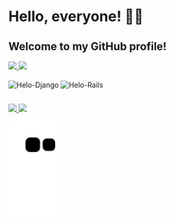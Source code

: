 # Hello, everyone! 🤙🏾 

## Welcome to my GitHub profile!

<div>
  <a href="https://github.com/heloisaldanha">
    <img height="180em" src="https://github-readme-stats.vercel.app/api?username=heloisaldanha&show_icons=true&theme=dracula&include_all_commits=true&count_private=true"/>
    <img height="180em" src="https://github-readme-stats.vercel.app/api/top-langs/?username=heloisaldanha&layout=compact&langs_count=16&theme=dracula"/>
  </a>
</div>


<div style="display: inline_block"><br>
  
  <img align="center" alt="Helo-Django" height="40" width="70" src="https://static.djangoproject.com/img/logos/django-logo-negative.png">
  <img align="center" alt="Helo-Rails" height="40" width="70" src="https://upload.wikimedia.org/wikipedia/commons/thumb/6/62/Ruby_On_Rails_Logo.svg/1280px-       Ruby_On_Rails_Logo.svg.png">

</div>
  
  
  ##
  ##
 
<div>

  <a href = "mailto: heloisa.saldanha@gmail.com">
    <img src="https://img.shields.io/badge/-Gmail-%23EA4335?style=for-the-badge&logo=gmail&logoColor=white" target="_blank">
  </a>
  <a href="https://www.linkedin.com/in/heloisasaldanha/" target="_blank">
    <img src="https://img.shields.io/badge/-LinkedIn-%230077B5?style=for-the-badge&logo=linkedin&logoColor=white" target="_blank">
  </a> 

 
  ![Snake animation](https://github.com/rafaballerini/rafaballerini/blob/output/github-contribution-grid-snake.svg)

</div>
